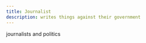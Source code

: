 ```yaml
---
title: Journalist
description: writes things against their government
---
```


journalists and politics
